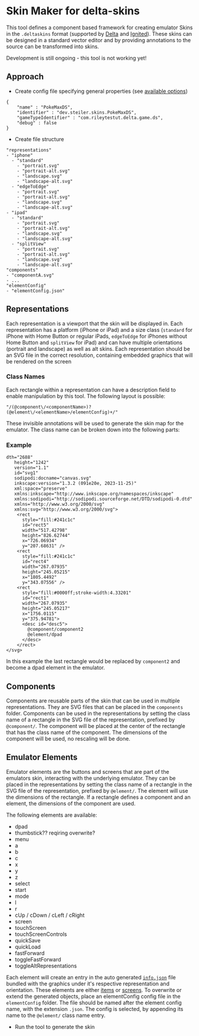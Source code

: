 # Skin Maker for delta-skins

This tool defines a component based framework for creating emulator Skins in the `.deltaskins` format (supported by [Delta](https://github.com/rileytestut/Delta) and [Ignited](https://github.com/LitRitt/Ignited)). These skins can be designed in a standard vector editor and by providing annotations to the source can be transformed into skins.

Development is still ongoing - this tool is not working yet!

## Approach

- Create config file specifying general properties (see [available options](https://noah978.gitbook.io/delta-docs/skins#the-info.json))
```
{
    "name" : "PokeMaxDS",
    "identifier" : "dev.steiler.skins.PokeMaxDS",
    "gameTypeIdentifier" : "com.rileytestut.delta.game.ds",
    "debug" : false
}
```

- Create file structure
```
"representations"
- "iphone"
  - "standard"
    - "portrait.svg"
    - "portrait-alt.svg"
    - "landscape.svg"
    - "landscape-alt.svg"
  - "edgeToEdge"
    - "portrait.svg"
    - "portrait-alt.svg"
    - "landscape.svg"
    - "landscape-alt.svg"
- "ipad"
  - "standard"
    - "portrait.svg"
    - "portrait-alt.svg"
    - "landscape.svg"
    - "landscape-alt.svg"
  - "splitView"
    - "portrait.svg"
    - "portrait-alt.svg"
    - "landscape.svg"
    - "landscape-alt.svg"
"components"
- "componentA.svg"
- ...
"elementConfig"
- "elementConfig.json"
```

## Representations
Each representation is a viewport that the skin will be displayed in. Each representation has a platform (iPhone or iPad) and a size class (`standard` for iPhone with Home Button or regular iPads, `edgeToEdge` for iPhones without Home Button and `splitView` for iPad) and can have multiple orientations (portrait and landscape) as well as alt skins. Each representation should be an SVG file in the correct resolution, containing embedded graphics that will be rendered on the screen

### Class Names
Each rectangle within a representation can have a description field to enable manipulation by this tool. The following layout is possible:
```
"/(@component\/<componentName>)?(@element\/<elementName>/elementConfig)+/"
```

These invisible annotations will be used to generate the skin map for the emulator. The class name can be broken down into the following parts:

### Example
```
dth="2688"
   height="1242"
   version="1.1"
   id="svg1"
   sodipodi:docname="canvas.svg"
   inkscape:version="1.3.2 (091e20e, 2023-11-25)"
   xml:space="preserve"
   xmlns:inkscape="http://www.inkscape.org/namespaces/inkscape"
   xmlns:sodipodi="http://sodipodi.sourceforge.net/DTD/sodipodi-0.dtd"
   xmlns="http://www.w3.org/2000/svg"
   xmlns:svg="http://www.w3.org/2000/svg">
    <rect
      style="fill:#241c1c"
      id="rect5"
      width="517.42798"
      height="826.62744"
      x="726.06934"
      y="207.68631" />
    <rect
      style="fill:#241c1c"
      id="rect4"
      width="267.07935"
      height="245.05215"
      x="1805.4492"
      y="343.07556" />
    <rect
      style="fill:#0000ff;stroke-width:4.33201"
      id="rect1"
      width="267.07935"
      height="245.05217"
      x="1756.0115"
      y="375.94781">
      <desc id="desc5">
        @component/component2
        @element/dpad
      </desc>
    </rect>
</svg>
```

In this example the last rectangle would be replaced by `component2` and become a dpad element in the emulator.

## Components
Components are reusable parts of the skin that can be used in multiple representations. They are SVG files that can be placed in the `components` folder. Components can be used in the representations by setting the class name of a rectangle in the SVG file of the representation, prefixed by `@component/`. The component will be placed at the center of the rectangle that has the class name of the component. The dimensions of the component will be used, no rescaling will be done.

## Emulator Elements
Emulator elements are the buttons and screens that are part of the emulators skin, interacting with the underlying emulator. They can be placed in the representations by setting the class name of a rectangle in the SVG file of the representation, prefixed by `@element/`. The element will use the dimensions of the rectangle. If a rectangle defines a component and an element, the dimensions of the component are used.

The following elements are available:
- dpad
- thumbstick?? reqiring overwrite?
- menu
- a
- b
- c
- x
- y
- z
- select
- start
- mode
- l
- r
- cUp / cDown / cLeft / cRight
- screen
- touchScreen
- touchScreenControls
- quickSave
- quickLoad
- fastForward
- toggleFastForward
- toggleAltRepresentations

Each element will create an entry in the auto generated [`info.json`](https://noah978.gitbook.io/delta-docs/skins#the-info.json) file bundled with the graphics under it's respective representation and orientation. These elements are either [items](https://noah978.gitbook.io/delta-docs/skins#items) or [screens](https://noah978.gitbook.io/delta-docs/skins#game-screens). To overwrite or extend the generated objects, place an elementConfig config file in the `elementConfig` folder. The file should be named after the element config name, with the extension `.json`. The config is selected, by appending its name to the `@element/` class name entry.

- Run the tool to generate the skin